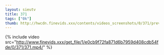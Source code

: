 ```yaml
--- 
layout: sieutv
title: 371
tags: ["0k"]
thumb: http://hwcdn.finevids.xxx/contents/videos_screenshots/0/371/preview.mp4.jpg
---
```

{% include video src="http://www.finevids.xxx/get_file/1/e0cb9f72fa871d6b7959d408cdb54fde/0/371/371.mp4/" %} 

